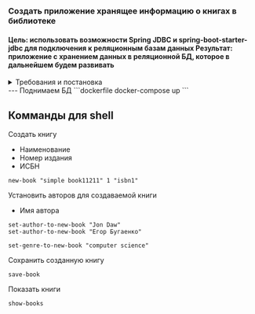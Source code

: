 ### Создать приложение хранящее информацию о книгах в библиотеке

#### Цель: использовать возможности Spring JDBC и spring-boot-starter-jdbc для подключения к реляционным базам данных Результат: приложение с хранением данных в реляционной БД, которое в дальнейшем будем развивать



<details>
<summary>Требования и постановка
</summary>

### Описение решения

Это домашнее задание выполняется НЕ на основе предыдущего.

*  Использовать Spring JDBC и реляционную базу (H2 или настоящую реляционную БД). Настоятельно рекомендуем использовать NamedParametersJdbcTemplate
*    Предусмотреть таблицы авторов, книг и жанров.
*    Предполагается отношение многие-к-одному (у книги один автор и жанр). Опциональное усложнение - отношения многие-ко-многим (у книги может быть много авторов и/или жанров).
*    Интерфейс выполняется на Spring Shell (CRUD книги обязателен, операции с авторами и жанрами - как будет удобно).
*    Скрипт создания таблиц и скрипт заполнения данными должны автоматически запускаться с помощью spring-boot-starter-jdbc.
*    Покрыть тестами, насколько это возможно.

#### Рекомендации к выполнению работы:

*    НЕ делать AbstractDao.
*    НЕ делать наследования в тестах

Это домашнее задание является основой для следующих.

#### Критерии оценки:

###### Факт сдачи:

*    0 - задание не сдано
*    0 - ничего не работает или отсутствует основной функционал
*    1 - задание сдано Степень выполнения (количество работающего функционала, что примет заказчик, что будет проверять тестировщик):
*    1 - не работает или отсутствует большая часть критического функционала
*    2 - основной функционал есть, возможны небольшие косяки
*    3 - основной функционал есть, всё хорошо работает
*    4 - основной функционал есть, всё хорошо работает, тесты и/или задание перевыполнено 
     
###### Способ выполнения (качество выполнения, стиль кода, как ревью перед мержем):

*    0 - нужно править, мержить нельзя (нарушение соглашений, публичные поля)
*    1 - лучше исправить в рамках этого ДЗ для повышения оценки
*    2 - можно мержить, но в следующих ДЗ нужно поправить.
*    3 - можно мержить, мелкие недочёты
*    4 - отличная работа!
*    5 - экстра балл за особо красивый кусочек кода/решение целиком (ставится только после отличной работы, отдельно не ставится)

</details>
--- 
Поднимаем БД
```dockerfile
docker-compose up
```

Комманды для shell
---

Создать книгу
* Наименование
* Номер издания
* ИСБН
```
new-book "simple book11211" 1 "isbn1"

```

Установить авторов для создаваемой книги
* Имя автора

```
set-author-to-new-book "Jon Daw"
set-author-to-new-book "Егор Бугаенко"

```

```shell
set-genre-to-new-book "computer science"

```


Сохранить созданную книгу
```shell
save-book
```

Показать книги
```shell
show-books
```